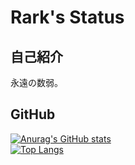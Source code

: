 # Rark's Status

## 自己紹介
永遠の数弱。<br>

## GitHub
[![Anurag's GitHub stats](https://github-readme-stats.vercel.app/api?username=rark7040&theme=graywhite)](https://github.com/anuraghazra/github-readme-stats)
<br>
[![Top Langs](https://github-readme-stats.vercel.app/api/top-langs/?username=rark7040&theme=graywhite)](https://github.com/anuraghazra/github-readme-stats)
